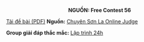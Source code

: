 **<center>NGUỒN: Free Contest 56</center>**

[Tải đề bài (PDF)](/statements/2301/MATRIX.pdf)
**Nguồn:** [Chuyên Sơn La Online Judge](http://csloj.ddns.net/)

**Group giải đáp thắc mắc:** [Lập trình 24h](https://www.facebook.com/groups/1386904321519984)